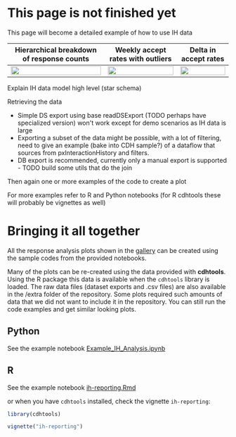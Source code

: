 # This page is not finished yet

This page will become a detailed example of how to use IH data

| Hierarchical breakdown of response counts | Weekly accept rates with outliers | Delta in accept rates |
| :---: | :---: | :---: |
| [<img src="/pegasystems/cdh-datascientist-tools/blob/master/images/IH_responses_hierarchical_breakdown.png" width="100%">](/pegasystems/cdh-datascientist-tools/blob/master/images/IH_responses_hierarchical_breakdown.png) | [<img src="/pegasystems/cdh-datascientist-tools/blob/master/images/IH_weekly_accept_rate_with_outliers.png" width="100%">](/pegasystems/cdh-datascientist-tools/blob/master/images/IH_weekly_accept_rate_with_outliers.png) | [<img src="/pegasystems/cdh-datascientist-tools/blob/master/images/IH_share_delta.png" width="100%">](/pegasystems/cdh-datascientist-tools/blob/master/images/IH_share_delta.png) |

Explain IH data model high level (star schema)

Retrieving the data
* Simple DS export using base readDSExport (TODO perhaps have specialized version) won't work except for demo scenarios as IH data is large
* Exporting a subset of the data might be possible, with a lot of filtering, need to give an example (bake into CDH sample?) of a dataflow that sources from pxInteractionHistory and filters.
* DB export is recommended, currently only a manual export is supported - TODO build some utils that do the join


Then again one or more examples of the code to create a plot

For more examples refer to R and Python notebooks (for R cdhtools these will probably be vignettes as well)

# Bringing it all together

All the response analysis plots shown in the [gallery](CDH-Graph-Gallery) can be created using the sample codes from the provided notebooks.

Many of the plots can be re-created using the data provided with **cdhtools**. Using the R package this data is available when the `cdhtools` library is loaded. The raw data files (dataset exports and .csv files) are also available in the /extra folder of the repository. Some plots required such amounts of data that we did not want to include it in the repository. You can still run the code examples and get similar looking plots.

## Python

See the example notebook [Example_IH_Analysis.ipynb](https://github.com/pegasystems/cdh-datascientist-tools/blob/master/python/Example_IH_Analysis.ipynb)

## R

See the example notebook [ih-reporting.Rmd](https://pegasystems.github.io/cdh-datascientist-tools/articles/ih-reporting.html)

or when you have `cdhtools` installed, check the vignette `ih-reporting`: 

```r
library(cdhtools)

vignette("ih-reporting")
```



